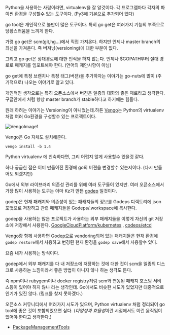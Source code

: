 <!-- Title:Vengo 사용하기 -->
<!-- Tags:golang -->

Python을 사용하는 사람이라면, virtualenv을 잘 알것이다. 각 프로그램마다 각자의 파이썬 환경을 구성할수 있는 도구이다. (Py3에 기본으로 추가되어 있다)

go tool은 개인적으로 불만이 많은 도구이다. 특히 go get은 여러가지 기능의 부족으로 당황스러움을 느끼게 한다.

가령 go get은 scm(git,hg...)에서 직접 가져온다. 하지만 언제나 master branch의 최신을 가져온다. 즉 버져닝(versioning)에 대한 부분이 없다.

그리고 go get은 상대경로에 대한 인식을 하지 않는다. 언제나 $GOPATH부터 절대 경로로 패캐지를 임포트해야 한다. (언어의 제안사항이 아님)

go get에 특정 브랜치나 특정 태그(버젼)을 추가하자는 이야기는 go-nuts에 많이 (주기적으로) 나오는 이야기로 알고 있다.

개인적인 생각으로는 특히  오픈소스에서 버젼은 일종의 대화의 좋은 재료라고 생각한다. 구글안에서 처럼 항상 master branch가 stable하다고 하기에는 힘들다.

원래 하려는 이야기는 Versioning이 아니었는데.하튼
[Vengo](github.com/icub3d/goblog)는 Python의 virtualenv처럼 여러 Go환경을 구성할수 있는 프로젝트이다.

![VengoImage1](/post/2014-12-vengo.png)

Vengo은 Go 자체도 설치해준다.

``` vengo install -b 1.4 ```

Python virtualenv 에 친숙하다면, 그리 어렵지 않게 사용할수 있을것 같다.

하나 궁금한 점은 이미 만들어진 환경에 go의 버젼을 변경할수 있는지이다.
(다시 만들어도 되겠지만)

Go에서 외부 라이브러리 의존성 관리를 위해 여러 도구들이 있지만. 여러 오픈소스에서 가장 많이 사용하는 도구는 아마 Kz가 만든  [godep](http://github.com/tools/godep) 일것이다.

godep은 현재 패캐지와 의존성이 있는 패캐지들의 정보를 Godeps 디렉토리에  json포맷으로 저장하고 관련 패캐지들을 Godeps/.workspace에 복사한다.

godep을 사용하는 많은 프로젝트가 사용하는 외부 패캐지들을 이렇게 자신의 git 저장소에 저장해서 사용한다.  [GoogleCloudPlatform/kubernetes](https://github.com/GoogleCloudPlatform/kubernetes) , [codeos/etcd](https://github.com/coreos/etcd)

Vengo랑 함께 사용하면 Godep으로 vendoring되어 있는 패캐지들은 현재 환경에 ```godep restore```해서 사용하고 변경된 현재 환경을 ```godep save```해서 사용할수 있다.

요즘 내가 사용하는 방식이다.

godep에서 외부 패캐지를 다 내 저장소에 저장하는 것에 대한 것이 scm을 일종의 디스크로 사용하는 느낌이라서 좋은 방법이 아니지 않나 하는 생각도 든다.

즉 npm이나 rubygem이나 docker registry처럼 scm와 연동된 패캐지 호스팅 서비스등이 있어야 하지 않나 라는 생각인데. Go에서도 비슷한 시도가 있었지만 대중적으로 인기가 있진 않다.
(링크를 찾지 못하겠다.)

오픈소스 커뮤니티에서 여러가지 시도가 있으며, Python virtualenv 처럼 정리되어 go tool에 좋은 것이 포함되었으면 싶다. (*다양성과 효율성*이란 시점에서도 이런 움직임이 있어야 한다고 생각한다.)

- [PackageManagementTools](https://github.com/golang/go/wiki/PackageManagementTools)
